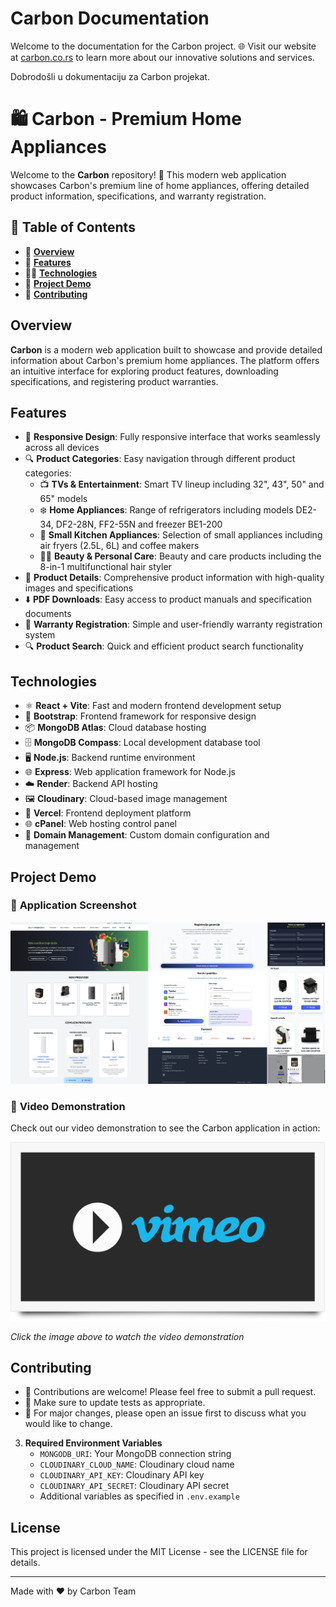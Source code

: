 # Carbon Documentation

Welcome to the documentation for the Carbon project. 🌐 Visit our website at [carbon.co.rs](https://carbon.co.rs/) to learn more about our innovative solutions and services.

Dobrodošli u dokumentaciju za Carbon projekat.

# **🛍️ Carbon - Premium Home Appliances**

Welcome to the **Carbon** repository! 🎉 This modern web application showcases Carbon's premium line of home appliances, offering detailed product information, specifications, and warranty registration.

## **📌 Table of Contents**
- 📖 **[Overview](#overview)**
- 🚀 **[Features](#features)**
- 🧑‍💻 **[Technologies](#technologies)**
- 📸 **[Project Demo](#project-demo)**
- 🤝 **[Contributing](#contributing)**

## **Overview**
**Carbon** is a modern web application built to showcase and provide detailed information about Carbon's premium home appliances. The platform offers an intuitive interface for exploring product features, downloading specifications, and registering product warranties.

## **Features**
- 📱 **Responsive Design**: Fully responsive interface that works seamlessly across all devices
- 🔍 **Product Categories**: Easy navigation through different product categories:
  - 📺 **TVs & Entertainment**: Smart TV lineup including 32", 43", 50" and 65" models
  - ❄️ **Home Appliances**: Range of refrigerators including models DE2-34, DF2-28N, FF2-55N and freezer BE1-200
  - 🍳 **Small Kitchen Appliances**: Selection of small appliances including air fryers (2.5L, 6L) and coffee makers 
  - 💇‍♀️ **Beauty & Personal Care**: Beauty and care products including the 8-in-1 multifunctional hair styler
- 📄 **Product Details**: Comprehensive product information with high-quality images and specifications
- ⬇️ **PDF Downloads**: Easy access to product manuals and specification documents
- 📝 **Warranty Registration**: Simple and user-friendly warranty registration system
- 🔍 **Product Search**: Quick and efficient product search functionality

## **Technologies**
- ⚛️ **React + Vite**: Fast and modern frontend development setup
- 🎨 **Bootstrap**: Frontend framework for responsive design
- 📦 **MongoDB Atlas**: Cloud database hosting
- 🗄️ **MongoDB Compass**: Local development database tool
- 🖥️ **Node.js**: Backend runtime environment
- 🌐 **Express**: Web application framework for Node.js
- ☁️ **Render**: Backend API hosting
- 🖼️ **Cloudinary**: Cloud-based image management
- 🚀 **Vercel**: Frontend deployment platform
- 🌐 **cPanel**: Web hosting control panel
- 🔗 **Domain Management**: Custom domain configuration and management

## **Project Demo**

### 📸 **Application Screenshot**
![Carbon Application Screenshot](picOfApp.jpg)

### 🎥 **Video Demonstration**
Check out our video demonstration to see the Carbon application in action:

[![Carbon App Demo](videoThumbnail.png)](https://vimeo.com/1093362481/72d343bc8c?share=copy)

*Click the image above to watch the video demonstration*

## **Contributing**
- 🤝 Contributions are welcome! Please feel free to submit a pull request.
- 📝 Make sure to update tests as appropriate.
- 🐛 For major changes, please open an issue first to discuss what you would like to change.


3. **Required Environment Variables**
   - `MONGODB_URI`: Your MongoDB connection string
   - `CLOUDINARY_CLOUD_NAME`: Cloudinary cloud name
   - `CLOUDINARY_API_KEY`: Cloudinary API key
   - `CLOUDINARY_API_SECRET`: Cloudinary API secret
   - Additional variables as specified in `.env.example`

## **License**
This project is licensed under the MIT License - see the LICENSE file for details.

---
Made with ❤️ by Carbon Team
